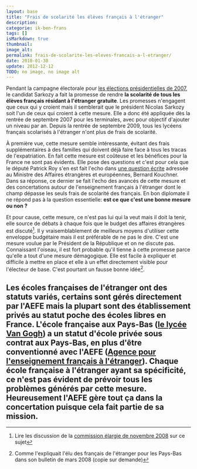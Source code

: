 ```yaml
---
layout: base
title: "Frais de scolarité les élèves français à l'étranger"
description: 
categorie: ik-ben-frans
tags: []
isMarkdown: true
thumbnail: 
image_alt: 
permalink: frais-de-scolarite-les-eleves-francais-a-l-etranger/
date: 2010-01-30
update: 2012-12-12
TODO: no image, no image alt
---
```




Pendant la campagne électorale pour [les élections présidentielles de 2007](/encore-un-dimanche-d-elections), le candidat Sarkozy a fait la promesse de rendre **la scolarité de tous les élèves français résidant à l'étranger gratuite**. Les promesses n'engagent que ceux qui y croient mais il semblerait que le président Nicolas Sarkozy soit l'un de ceux qui croient à cette mesure. Elle a donc été appliquée dès la rentrée de septembre 2007 pour les terminales, avec pour objectif d'ajouter un niveau par an. Depuis la rentrée de septembre 2009, tous les lycéens français scolarisés à l'étranger n'ont plus de frais de scolarité.

À première vue, cette mesure semble intéressante, évitant des frais supplémentaires à des familles qui doivent déjà faire face à tous les tracas de l'expatriation. En fait cette mesure est coûteuse et les bénéfices pour la France ne sont pas évidents. Elle pose des questions et c'est pour cela que le député Patrick Roy s'en est fait l'echo dans [une question écrite](http://questions.assemblee-nationale.fr/q13/13-64688QE.htm) adressée au Ministre des Affaires étrangères et européennes, Bernard Kouchner. Dans sa réponse, ce dernier se fait l'echo des avancés de cette mesure et des concertations autour de l'enseignement français à l'étranger dont le champ dépasse les seuls frais de scolarité des français. En bon diplomate il ne répond pas à la question essentielle: **est ce que c'est une bonne mesure ou non ?**

Et pour cause, cette mesure, ce n'est pas lui qui la veut mais il doit la tenir, elle source de débats à chaque fois que le budget des affaires étrangères est discuté[^1]. Il y vraisemblablement de meilleurs moyens d'utiliser cette enveloppe budgétaire mais il est préférable de ne pas le dire. C'est une mesure voulue par le Président de la République et on ne discute pas. Connaissant l'oiseau, il est fort probable qu'il tienne à cette promesse parce qu'elle a tout d'une mesure démagogique. Elle est facile à expliquer et difficile à mettre en place et elle à un effet directement visible pour l'électeur de base. C'est pourtant un fausse bonne idée[^2].

Les écoles françaises de l'étranger ont des statuts variés, certains sont gérés directement par l'AEFE mais la plupart sont des établissement privés au statut poche des écoles libres en France. L'école française aux Pays-Bas ([le lycée Van Gogh](/van-gogh-fete-ses-60-ans)) a un statut d'école privée sous contrat aux Pays-Bas, en plus d'être conventionné avec l'AEFE ([Agence pour l'enseignement français à l'étranger](http://fr.wikipedia.org/wiki/Agence_pour_l'enseignement_français_à_l'étranger)). Chaque école française à l'étranger ayant sa spécificité, ce n'est pas évident de prévoir tous les problèmes générés par cette mesure. Heureusement l'AEFE gère tout ça dans la concertation puisque cela fait partie de sa mission.
---
[^1]: Lire les discussion de la [commission élargie de novembre 2008](http://www.assemblee-nationale.fr/13/budget/plf2009/commissions_elargies/cr/C010.asp) sur ce sujet
[^2]: Comme l'expliquait l'élu des français de l'étranger pour les Pays-Bas dans son bulletin de mars 2008 (copie sur demande)